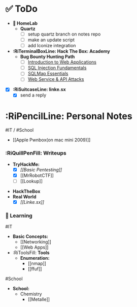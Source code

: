 # ✅ ToDo
- **🧪 HomeLab**
	- **Quartz**
		- [ ] setup quartz branch on notes repo
		- [ ] make an update script
		- [ ] add Iconize integration
- **:RiTerminalBoxLine: Hack The Box: Academy**
	- **Bug Bounty Hunting Path**
		- [ ] [Introduction to Web Applications](https://academy.hackthebox.com/module/details/75)
		- [ ] [SQL Injection Fundamentals](https://academy.hackthebox.com/module/details/33)
		- [ ] [SQLMap Essentials](https://academy.hackthebox.com/module/details/58)
		- [ ] [Web Service & API Attacks](https://academy.hackthebox.com/module/details/160) 
- [x] **:RiSuitcaseLine: linke.sx**
	- [x] send a reply
# :RiPencilLine: Personal Notes
#IT / #School 
- [[Apple Pwnbox(on mac mini 2009)]] 
### :RiQuillPenFill: Writeups
* **TryHackMe:**
	- [x] _[[Basic Pentesting]]_
	- [x] [[MrRobotCTF]]
	- [ ] [[Lookup]] 
- **HackTheBox**
- **Real World**
	- [x] _[[Linke.sx]]_
### 🤔 Learning
#IT 
- **Basic Concepts:**  
	- [[Networking]]
	- [[Web Apps]]
- :RiToolsFill: **Tools** 
	*  **Enumeration:**
		* [[nmap]]
		* [[ffuf]]

#School 
- **School:**
	- Chemistry
		- [[Metalle]]
